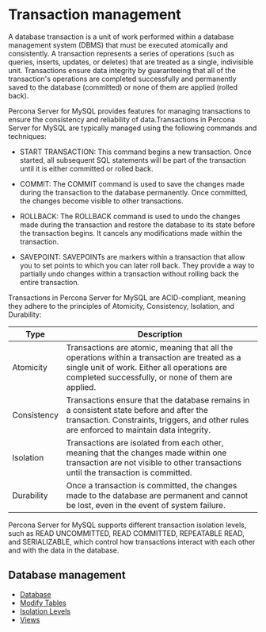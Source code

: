 # Transaction management

A database transaction is a unit of work performed within a database management system (DBMS) that must be executed atomically and consistently. A transaction represents a series of operations (such as queries, inserts, updates, or deletes) that are treated as a single, indivisible unit. Transactions ensure data integrity by guaranteeing that all of the transaction's operations are completed successfully and permanently saved to the database (committed) or none of them are applied (rolled back).

Percona Server for MySQL provides features for managing transactions to ensure the consistency and reliability of data.Transactions in Percona Server for MySQL are typically managed using the following commands and techniques:

- START TRANSACTION: This command begins a new transaction. Once started, all subsequent SQL statements will be part of the transaction until it is either committed or rolled back.

- COMMIT: The COMMIT command is used to save the changes made during the transaction to the database permanently. Once committed, the changes become visible to other transactions.

- ROLLBACK: The ROLLBACK command is used to undo the changes made during the transaction and restore the database to its state before the transaction begins. It cancels any modifications made within the transaction.

- SAVEPOINT: SAVEPOINTs are markers within a transaction that allow you to set points to which you can later roll back. They provide a way to partially undo changes within a transaction without rolling back the entire transaction.

Transactions in Percona Server for MySQL are ACID-compliant, meaning they adhere to the principles of Atomicity, Consistency, Isolation, and Durability:

| Type        | Description                                                                                                                                                                         |
|-------------|-------------------------------------------------------------------------------------------------------------------------------------------------------------------------------------|
| Atomicity   | Transactions are atomic, meaning that all the operations within a transaction are treated as a single unit of work. Either all operations are completed successfully, or none of them are applied.                                             |
| Consistency | Transactions ensure that the database remains in a consistent state before and after the transaction. Constraints, triggers, and other rules are enforced to maintain data integrity.                                                             |
| Isolation   | Transactions are isolated from each other, meaning that the changes made within one transaction are not visible to other transactions until the transaction is committed.                                                                             |
| Durability  | Once a transaction is committed, the changes made to the database are permanent and cannot be lost, even in the event of system failure.                                                                                                       |

Percona Server for MySQL supports different transaction isolation levels, such as READ UNCOMMITTED, READ COMMITTED, REPEATABLE READ, and SERIALIZABLE, which control how transactions interact with each other and with the data in the database.

## Database management

- [Database](database.md)
- [Modify Tables](modify-tables.md)
- [Isolation Levels](isolation-levels.md)
- [Views](views.md)